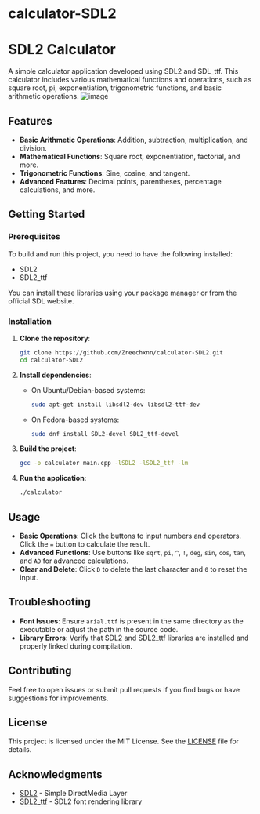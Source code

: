 # calculator-SDL2
# SDL2 Calculator


A simple calculator application developed using SDL2 and SDL_ttf. This calculator includes various mathematical functions and operations, such as square root, pi, exponentiation, trigonometric functions, and basic arithmetic operations.
![image](https://e.top4top.io/p_31596566j1.png)

## Features

- **Basic Arithmetic Operations**: Addition, subtraction, multiplication, and division.
- **Mathematical Functions**: Square root, exponentiation, factorial, and more.
- **Trigonometric Functions**: Sine, cosine, and tangent.
- **Advanced Features**: Decimal points, parentheses, percentage calculations, and more.

## Getting Started

### Prerequisites

To build and run this project, you need to have the following installed:

- SDL2
- SDL2_ttf

You can install these libraries using your package manager or from the official SDL website.

### Installation

1. **Clone the repository**:
   ```bash
   git clone https://github.com/Zreechxnn/calculator-SDL2.git
   cd calculator-SDL2
   ```

2. **Install dependencies**:

   - On Ubuntu/Debian-based systems:
     ```bash
     sudo apt-get install libsdl2-dev libsdl2-ttf-dev
     ```
   - On Fedora-based systems:
     ```bash
     sudo dnf install SDL2-devel SDL2_ttf-devel
     ```

3. **Build the project**:
   ```bash
   gcc -o calculator main.cpp -lSDL2 -lSDL2_ttf -lm
   ```

4. **Run the application**:
   ```bash
   ./calculator
   ```

## Usage

- **Basic Operations**: Click the buttons to input numbers and operators. Click the `=` button to calculate the result.
- **Advanced Functions**: Use buttons like `sqrt`, `pi`, `^`, `!`, `deg`, `sin`, `cos`, `tan`, and `AD` for advanced calculations.
- **Clear and Delete**: Click `D` to delete the last character and `0` to reset the input.

## Troubleshooting

- **Font Issues**: Ensure `arial.ttf` is present in the same directory as the executable or adjust the path in the source code.
- **Library Errors**: Verify that SDL2 and SDL2_ttf libraries are installed and properly linked during compilation.

## Contributing

Feel free to open issues or submit pull requests if you find bugs or have suggestions for improvements.

## License

This project is licensed under the MIT License. See the [LICENSE](LICENSE) file for details.

## Acknowledgments

- [SDL2](https://www.libsdl.org/) - Simple DirectMedia Layer
- [SDL2_ttf](https://www.libsdl.org/projects/SDL_ttf/) - SDL2 font rendering library


